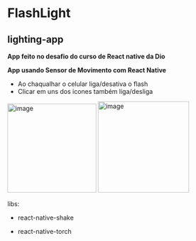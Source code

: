# FlashLight
## lighting-app

**App feito no desafio do curso de React native da Dio**

**App usando Sensor de Movimento com React Native**
  - Ao chaqualhar o celular liga/desativa o flash
  - Clicar em uns dos icones também liga/desliga
 
<img width="200" alt="image" src="https://user-images.githubusercontent.com/96487287/175719750-c9afea9b-9bde-467b-8cfb-0c02812bf63e.png">

<img width="205" alt="image" src="https://user-images.githubusercontent.com/96487287/175719778-36c43e41-2e60-428d-9523-5e98d738add6.png">



libs:

- react-native-shake

- react-native-torch
